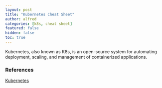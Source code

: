 ```yaml
---
layout: post
title: "Kubernetes Cheat Sheet"
author: alfred
categories: [k8s, cheat sheet]
featured: false
hidden: false
toc: true
---
```


Kubernetes, also known as K8s, is an open-source system for automating deployment, scaling, and management of containerized applications.

<!--more-->

### References

[Kubernetes](https://kubernetes.io/)
